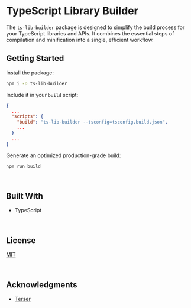 # TypeScript Library Builder

The `ts-lib-builder` package is designed to simplify the build process for your TypeScript libraries and APIs. It combines the essential steps of compilation and minification into a single, efficient workflow.

## Getting Started

Install the package:
```bash
npm i -D ts-lib-builder
```

Include it in your `build` script:
```json
{
  ...
  "scripts": {
    "build": "ts-lib-builder --tsconfig=tsconfig.build.json",
    ...
  }
  ...
}

```

Generate an optimized production-grade build:
```bash
npm run build
```




<br/>

## Built With

- TypeScript



<br/>

## License

[MIT](https://choosealicense.com/licenses/mit/)





<br/>

## Acknowledgments

- [Terser](https://github.com/terser/terser)